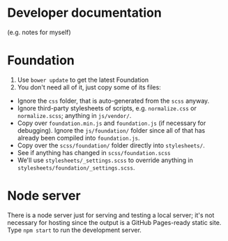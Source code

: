 Developer documentation
=======================

(e.g. notes for myself)

# Foundation

1. Use `bower update` to get the latest Foundation
2. You don't need all of it, just copy some of its files:

* Ignore the `css` folder, that is auto-generated from the `scss` anyway.
* Ignore third-party stylesheets of scripts, e.g. `normalize.css` or `normalize.scss`; anything in `js/vendor/`.
* Copy over `foundation.min.js` and `foundation.js` (if necessary for debugging). Ignore the `js/foundation/` folder since all of that has already been compiled into `foundation.js`.
* Copy over the `scss/foundation/` folder directly into `stylesheets/`.
* See if anything has changed in `scss/foundation.scss`
* We'll use `stylesheets/_settings.scss` to override anything in `stylesheets/foundation/_settings.scss`.

# Node server

There is a node server just for serving and testing a local server; it's not necessary for hosting since the output is a GitHub Pages-ready static site. Type `npm start` to run the development server.
